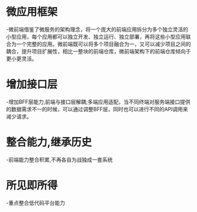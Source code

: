 # 微应用框架

 -微前端借鉴了微服务的架构理念，将一个庞大的前端应用拆分为多个独立灵活的小型应用，每个应用都可以独立开发、独立运行、独立部署，再将这些小型应用联合为一个完整的应用。微前端既可以将多个项目融合为一，又可以减少项目之间的耦合，提升项目扩展性，相比一整块的前端仓库，微前端架构下的前端仓库倾向于更小更灵活。

# 增加接口层

 -增加BFF层能力,前端与接口层解耦;多端应用适配，当不同终端对服务端接口提供的数据需求不一的时候，可以通过调整BFF层，同时也可以进行不同的API调用来减少请求。

# 整合能力,继承历史

 -前端能力整合积累,不再各自为战独成一套系统

# 所见即所得

 -重点整合低代码平台能力
